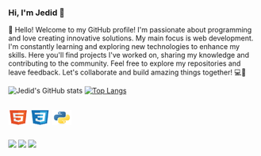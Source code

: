 ### Hi, I'm Jedid 👋

👋 Hello! Welcome to my GitHub profile! I'm passionate about programming and love creating innovative solutions. My main focus is web development. I'm constantly learning and exploring new technologies to enhance my skills. Here you'll find projects I've worked on, sharing my knowledge and contributing to the community. Feel free to explore my repositories and leave feedback. Let's collaborate and build amazing things together! 💻🚀



![Jedid's GitHub stats](https://github-readme-stats.vercel.app/api?username=Jedid95&show_icons=true&theme=dark)
[![Top Langs](https://github-readme-stats.vercel.app/api/top-langs/?username=Jedid95&layout=donut&theme=dark)](https://github.com/anuraghazra/github-readme-stats)


<div style="display: inline_block"><br>
  <img align="center" alt="Jedid-HTML" height="30" width="40" src="https://raw.githubusercontent.com/devicons/devicon/master/icons/html5/html5-original.svg">
  <img align="center" alt="Jedid-CSS" height="30" width="40" src="https://raw.githubusercontent.com/devicons/devicon/master/icons/css3/css3-original.svg">
  <img align="center" alt="Jedid-Python" height="30" width="40" src="https://raw.githubusercontent.com/devicons/devicon/master/icons/python/python-original.svg">
</div>
  
  ##
 
<div> 
    <a href="https://www.linkedin.com/in/jedid-jah-dorneles-dos-santos-86090497/" target="_blank"><img src="https://img.shields.io/badge/-LinkedIn-%230077B5?style=for-the-badge&logo=linkedin&logoColor=white" target="_blank"></a>
  <a href="https://instagram.com/jedidsantos" target="_blank"><img src="https://img.shields.io/badge/-Instagram-%23E4405F?style=for-the-badge&logo=instagram&logoColor=white" target="_blank"></a>
  <a href = "mailto:jedid.santos@gmail.com"><img src="https://img.shields.io/badge/-Gmail-%23333?style=for-the-badge&logo=gmail&logoColor=white" target="_blank"></a>
</div>
